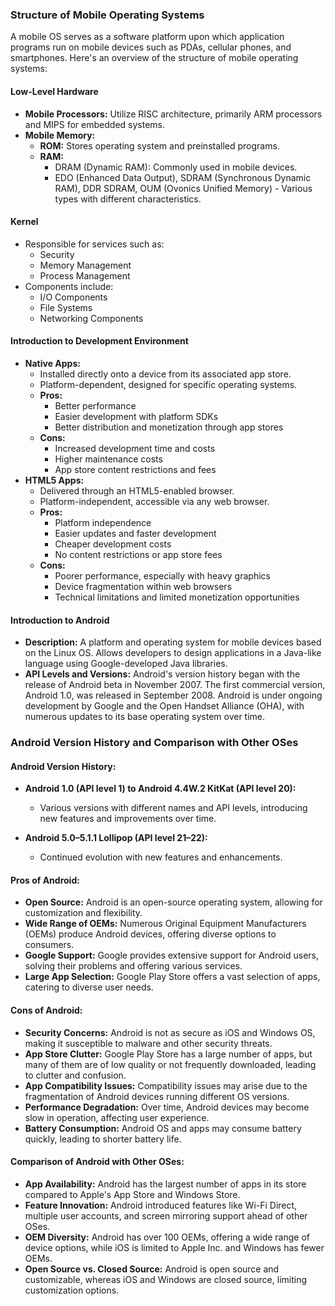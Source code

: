 ### Structure of Mobile Operating Systems

A mobile OS serves as a software platform upon which application programs run on mobile devices such as PDAs, cellular phones, and smartphones. Here's an overview of the structure of mobile operating systems:

#### Low-Level Hardware
- **Mobile Processors:** Utilize RISC architecture, primarily ARM processors and MIPS for embedded systems.
- **Mobile Memory:**
  - **ROM:** Stores operating system and preinstalled programs.
  - **RAM:**
    - DRAM (Dynamic RAM): Commonly used in mobile devices.
    - EDO (Enhanced Data Output), SDRAM (Synchronous Dynamic RAM), DDR SDRAM, OUM (Ovonics Unified Memory) - Various types with different characteristics.

#### Kernel
- Responsible for services such as:
  - Security
  - Memory Management
  - Process Management
- Components include:
  - I/O Components
  - File Systems
  - Networking Components

#### Introduction to Development Environment
- **Native Apps:**
  - Installed directly onto a device from its associated app store.
  - Platform-dependent, designed for specific operating systems.
  - **Pros:**
    - Better performance
    - Easier development with platform SDKs
    - Better distribution and monetization through app stores
  - **Cons:**
    - Increased development time and costs
    - Higher maintenance costs
    - App store content restrictions and fees
- **HTML5 Apps:**
  - Delivered through an HTML5-enabled browser.
  - Platform-independent, accessible via any web browser.
  - **Pros:**
    - Platform independence
    - Easier updates and faster development
    - Cheaper development costs
    - No content restrictions or app store fees
  - **Cons:**
    - Poorer performance, especially with heavy graphics
    - Device fragmentation within web browsers
    - Technical limitations and limited monetization opportunities

#### Introduction to Android
- **Description:** A platform and operating system for mobile devices based on the Linux OS. Allows developers to design applications in a Java-like language using Google-developed Java libraries.
- **API Levels and Versions:** Android's version history began with the release of Android beta in November 2007. The first commercial version, Android 1.0, was released in September 2008. Android is under ongoing development by Google and the Open Handset Alliance (OHA), with numerous updates to its base operating system over time.

### Android Version History and Comparison with Other OSes

#### Android Version History:

- **Android 1.0 (API level 1) to Android 4.4W.2 KitKat (API level 20):**
  - Various versions with different names and API levels, introducing new features and improvements over time.

- **Android 5.0–5.1.1 Lollipop (API level 21–22):**
  - Continued evolution with new features and enhancements.

#### Pros of Android:
- **Open Source:** Android is an open-source operating system, allowing for customization and flexibility.
- **Wide Range of OEMs:** Numerous Original Equipment Manufacturers (OEMs) produce Android devices, offering diverse options to consumers.
- **Google Support:** Google provides extensive support for Android users, solving their problems and offering various services.
- **Large App Selection:** Google Play Store offers a vast selection of apps, catering to diverse user needs.

#### Cons of Android:
- **Security Concerns:** Android is not as secure as iOS and Windows OS, making it susceptible to malware and other security threats.
- **App Store Clutter:** Google Play Store has a large number of apps, but many of them are of low quality or not frequently downloaded, leading to clutter and confusion.
- **App Compatibility Issues:** Compatibility issues may arise due to the fragmentation of Android devices running different OS versions.
- **Performance Degradation:** Over time, Android devices may become slow in operation, affecting user experience.
- **Battery Consumption:** Android OS and apps may consume battery quickly, leading to shorter battery life.

#### Comparison of Android with Other OSes:
- **App Availability:** Android has the largest number of apps in its store compared to Apple's App Store and Windows Store.
- **Feature Innovation:** Android introduced features like Wi-Fi Direct, multiple user accounts, and screen mirroring support ahead of other OSes.
- **OEM Diversity:** Android has over 100 OEMs, offering a wide range of device options, while iOS is limited to Apple Inc. and Windows has fewer OEMs.
- **Open Source vs. Closed Source:** Android is open source and customizable, whereas iOS and Windows are closed source, limiting customization options.